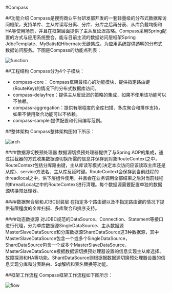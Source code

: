 #Compass

##功能介绍
Compass是搜狗商业平台研发部开发的一套轻量级的分布式数据库访问框架，支持单库、主从库读写分离、分库、分库之后再分表、从库负载均衡和HA等使用场景，并且在框架层面提供了主从反延迟策略。Compass采用Spring配置的方式与应用系统整合，能与目前主流的数据访问层框架Spring JdbcTemplate、MyBatis和Hibernate无缝集成，为应用系统提供透明的分布式数据访问服务。下图是Compass的功能点列表：

![function](https://github.com/sogou-biztech/compass/blob/master/function.jpg "function")


##工程结构
Compass分为4个子模块：
   * compass-core： Compass框架最核心的功能模块，提供指定路由键(RouteKey)的情况下的分布式数据库访问。
   * compass-delayfree：提供主从反延迟的策略的集成，如果不使用该功能可以不依赖。
   * compass-aggregation：提供有限程度的全库扫描、多库聚合和排序支持，如果不使用聚合功能可以不依赖。
   * compass-sample:提供配置和代码编写范例。

   
##整体架构
Compass整体架构图如下所示：

![arch](https://github.com/sogou-biztech/compass/blob/master/arch.jpg "arch")

####数据源切换预处理器
数据源切换预处理器提供了与Spring AOP的集成，通过拦截器的方式收集数据源切换所需的信息并保存到对象RouteContext之中，RouteContext包括分库路由键，主从库读写模式(决定本次访问应该读取主库还是从库)、service方法名、主从库反延时键。RouteContext会保存到当前线程的threadlocal之中，供下层组件使用，并且会在业务调用全部结束之后对当前线程的threadLocal之中的RouteContext进行清理。每个数据源需要配置单独的数据源切换预处理器。

####数据聚合层和JDBC封装层
在指定多个路由键以及不指定路由键的情况下提供有限程度的全库扫描、多库聚合和排序支持。

####动态数据源
对JDBC规范的DataSource、Connection、Statement等接口进行代理，分为单库数据源SingleDataSource、主从数据源MasterSlaveDataSource和分库数据源ShardDataSource这3种数据源，其中MasterSlaveDataSource包含一个或多个SingleDataSource，ShardDataSource包含一个或多个MasterSlaveDataSource，MasterSlaveDataSource根据数据源切换预处理器设置的信息实现主从库选择、故障探测和HA等功能。ShardDataSource则根据据数据源切换预处理器设置的信息实现分库和分表路由、Sql解析和表名替换等功能。


##框架工作流程
Compass框架工作流程如下图所示：

![flow](https://github.com/sogou-biztech/compass/blob/master/flow.jpg "flow")
